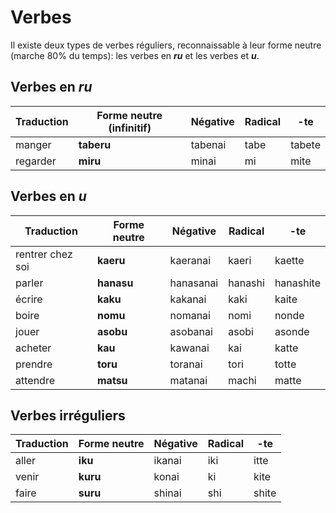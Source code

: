 # Verbes

Il existe deux types de verbes réguliers, reconnaissable à leur forme neutre (marche 80% du temps): les verbes en ***ru*** et les verbes et ***u***.

## Verbes en ***ru***

Traduction | Forme neutre (infinitif) | Négative | Radical | -te
--- | --- | --- | --- | ---
manger | **taberu** | tabenai | tabe | tabete
regarder | **miru** | minai | mi | mite

## Verbes en ***u***

Traduction | Forme neutre | Négative | Radical | -te
--- | --- | --- | --- | ---
rentrer chez soi | **kaeru** | kaeranai | kaeri | kaette
parler | **hanasu** | hanasanai | hanashi | hanashite
écrire | **kaku** | kakanai | kaki | kaite
boire | **nomu** | nomanai | nomi | nonde
jouer | **asobu** | asobanai | asobi | asonde
acheter | **kau** | kawanai | kai | katte
prendre | **toru** | toranai | tori | totte
attendre | **matsu** | matanai | machi | matte

## Verbes irréguliers
Traduction | Forme neutre | Négative | Radical | -te
--- | --- | --- | --- | ---
aller | **iku** | ikanai | iki | itte
venir | **kuru** | konai | ki | kite
faire | **suru** | shinai | shi | shite
